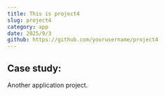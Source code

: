 ```yaml
---
title: This is project4
slug: project4
category: app
date: 2025/9/3
github: https://github.com/yourusername/project4
---
```


## Case study:

Another application project.

